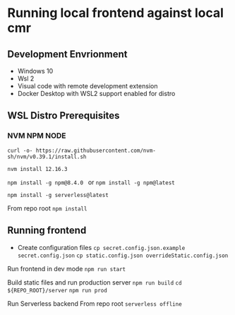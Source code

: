 # Running local frontend against local cmr

## Development Envrionment
- Windows 10
- Wsl 2 
- Visual code with remote development extension
- Docker Desktop with WSL2 support enabled for distro

## WSL Distro Prerequisites
### NVM NPM NODE
`curl -o- https://raw.githubusercontent.com/nvm-sh/nvm/v0.39.1/install.sh`

`nvm install 12.16.3`

`npm install -g npm@8.4.0 `
or
`npm install -g npm@latest`

`npm install -g serverless@latest`

From repo root
`npm install`

## Running frontend
- Create configuration files
`cp secret.config.json.example secret.config.json`
`cp static.config.json overrideStatic.config.json`

Run frontend in dev mode
`npm run start`

Build static files and run production server
`npm run build`
`cd ${REPO_ROOT}/server`
`npm run prod`

Run Serverless backend
From repo root
`serverless offline`